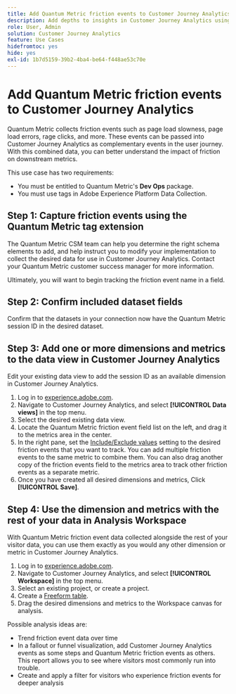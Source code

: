 ```yaml
---
title: Add Quantum Metric friction events to Customer Journey Analytics
description: Add depths to insights in Customer Journey Analytics using friction events collected in Quantum Metric.
role: User, Admin
solution: Customer Journey Analytics
feature: Use Cases
hidefromtoc: yes
hide: yes
exl-id: 1b7d5159-39b2-4ba4-be64-f448ae53c70e
---
```

# Add Quantum Metric friction events to Customer Journey Analytics

Quantum Metric collects friction events such as page load slowness, page load errors, rage clicks, and more. These events can be passed into Customer Journey Analytics as complementary events in the user journey. With this combined data, you can better understand the impact of friction on downstream metrics.

This use case has two requirements:

* You must be entitled to Quantum Metric's **Dev Ops** package.
* You must use tags in Adobe Experience Platform Data Collection.

## Step 1: Capture friction events using the Quantum Metric tag extension

The Quantum Metric CSM team can help you determine the right schema elements to add, and help instruct you to modify your implementation to collect the desired data for use in Customer Journey Analytics. Contact your Quantum Metric customer success manager for more information.

Ultimately, you will want to begin tracking the friction event name in a field.

## Step 2: Confirm included dataset fields

Confirm that the datasets in your connection now have the Quantum Metric session ID in the desired dataset.

## Step 3: Add one or more dimensions and metrics to the data view in Customer Journey Analytics

Edit your existing data view to add the session ID as an available dimension in Customer Journey Analytics.

1. Log in to [experience.adobe.com](https://experience.adobe.com).
1. Navigate to Customer Journey Analytics, and select **[!UICONTROL Data views]** in the top menu.
1. Select the desired existing data view.
1. Locate the Quantum Metric friction event field list on the left, and drag it to the metrics area in the center.
1. In the right pane, set the [Include/Exclude values](/help/data-views/component-settings/include-exclude-values.md) setting to the desired friction events that you want to track. You can add multiple friction events to the same metric to combine them. You can also drag another copy of the friction events field to the metrics area to track other friction events as a separate metric.
1. Once you have created all desired dimensions and metrics, Click **[!UICONTROL Save]**.

## Step 4: Use the dimension and metrics with the rest of your data in Analysis Workspace

With Quantum Metric friction event data collected alongside the rest of your visitor data, you can use them exactly as you would any other dimension or metric in Customer Journey Analytics.

1. Log in to [experience.adobe.com](https://experience.adobe.com).
1. Navigate to Customer Journey Analytics, and select **[!UICONTROL Workspace]** in the top menu.
1. Select an existing project, or create a project.
1. Create a [Freeform table](/help/analysis-workspace/visualizations/freeform-table/freeform-table.md).
1. Drag the desired dimensions and metrics to the Workspace canvas for analysis.

Possible analysis ideas are:

* Trend friction event data over time
* In a fallout or funnel visualization, add Customer Journey Analytics events as some steps and Quantum Metric friction events as others. This report allows you to see where visitors most commonly run into trouble.
* Create and apply a filter for visitors who experience friction events for deeper analysis
